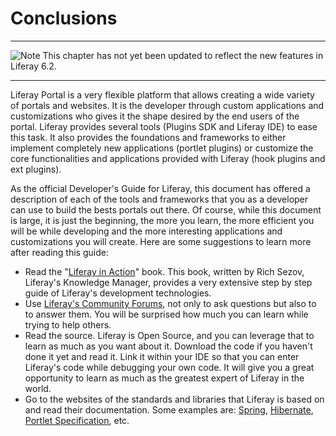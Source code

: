 
# Conclusions [](id=conclusions-liferay-portal-6-2-dev-guide-en)

---

![Note](../../images/tip-pen-paper.png) This chapter has not yet been updated to
reflect the new features in Liferay 6.2. 

---

Liferay Portal is a very flexible platform that allows creating a wide variety
of portals and websites. It is the developer through custom applications and
customizations who gives it the shape desired by the end users of the portal.
Liferay provides several tools (Plugins SDK and Liferay IDE) to ease this task.
It also provides the foundations and frameworks to either implement completely
new applications (portlet plugins) or customize the core functionalities and
applications provided with Liferay (hook plugins and ext plugins).

As the official Developer's Guide for Liferay, this document has offered a
description of each of the tools and frameworks that you as a developer can use
to build the bests portals out there. Of course, while this document is large,
it is just the beginning, the more you learn, the more efficient you will be
while developing and the more interesting applications and customizations you
will create. Here are some suggestions to learn more after reading this guide:

- Read the "[Liferay in
  Action](http://affiliate.manning.com/idevaffiliate.php?id=1133&url=7&tid1=liferaywebsite)"
  book. This book, written by Rich Sezov, Liferay's Knowledge Manager, provides
  a very extensive step by step guide of Liferay's development technologies.
- Use [Liferay's Community Forums](http://forum.liferay.com/), not only to ask
  questions but also to to answer them. You will be surprised how much you can
  learn while trying to help others.
- Read the source. Liferay is Open Source, and you can leverage that to learn as
  much as you want about it. Download the code if you haven't done it yet and read
  it. Link it within your IDE so that you can enter Liferay's code while debugging
  your own code. It will give you a great opportunity to learn as much as the
  greatest expert of Liferay in the world.
- Go to the websites of the standards and libraries that Liferay is based on and
  read their documentation. Some examples are:
  [Spring](http://www.springsource.org/), [Hibernate](http://www.hibernate.org/),
  [Portlet Specification](http://jcp.org/en/jsr/detail?id=286), etc.


